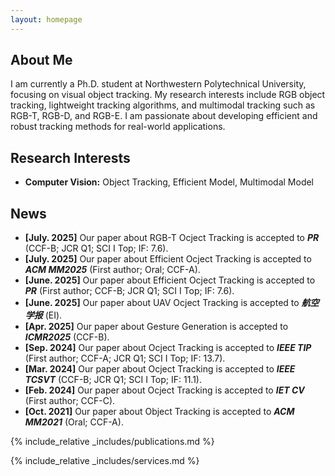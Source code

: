 ```yaml
---
layout: homepage
---
```


## About Me

<!-- I am a Ph.D. student at ... -->
I am currently a Ph.D. student at Northwestern Polytechnical University, focusing on visual object tracking. My research interests include RGB object tracking, lightweight tracking algorithms, and multimodal tracking such as RGB-T, RGB-D, and RGB-E. I am passionate about developing efficient and robust tracking methods for real-world applications.

## Research Interests

- **Computer Vision:** Object Tracking, Efficient Model, Multimodal Model


## News
- **[July. 2025]** Our paper  about RGB-T Ocject Tracking is accepted to ***PR*** (CCF-B; JCR Q1; SCI I Top; IF: 7.6).
- **[July. 2025]** Our paper about Efficient Ocject Tracking is accepted to ***ACM MM2025*** (First author; Oral; CCF-A).
- **[June. 2025]** Our paper about Efficient Ocject Tracking is accepted to ***PR*** (First author; CCF-B; JCR Q1; SCI I Top; IF: 7.6).
- **[June. 2025]** Our paper about UAV Ocject Tracking is accepted to ***航空学报*** (EI).
- **[Apr. 2025]** Our paper about Gesture Generation is accepted to ***ICMR2025*** (CCF-B).
- **[Sep. 2024]** Our paper about Ocject Tracking is accepted to ***IEEE TIP*** (First author; CCF-A; JCR Q1; SCI I Top; IF: 13.7).
- **[Mar. 2024]** Our paper about Ocject Tracking is accepted to ***IEEE TCSVT*** (CCF-B; JCR Q1; SCI I Top; IF: 11.1).
- **[Feb. 2024]** Our paper about Ocject Tracking is accepted to ***IET CV*** (First author; CCF-C).
- **[Oct. 2021]** Our paper about Object Tracking is accepted to ***ACM MM2021*** (Oral; CCF-A).

{% include_relative _includes/publications.md %}

{% include_relative _includes/services.md %}
